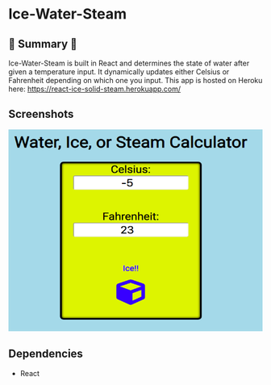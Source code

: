# Ice-Water-Steam 

## :round_pushpin: Summary :round_pushpin:

Ice-Water-Steam is built in React and determines the state of water after given a temperature input.  It dynamically updates either Celsius or Fahrenheit depending on which one you input.  This app is hosted on Heroku here: https://react-ice-solid-steam.herokuapp.com/ 

  
## Screenshots
<img src="https://github.com/chrisliew/ice-water-steam/blob/master/docs/1.png" height="400px" width="600px">


## Dependencies

* React
